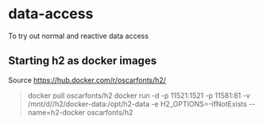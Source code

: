 # data-access

To try out normal and reactive data access

## Starting h2 as docker images
Source https://hub.docker.com/r/oscarfonts/h2/
> docker pull oscarfonts/h2
> docker run -d -p 11521:1521 -p 11581:81 -v /mnt/d//h2/docker-data:/opt/h2-data -e H2_OPTIONS=-ifNotExists --name=h2-docker oscarfonts/h2
>
